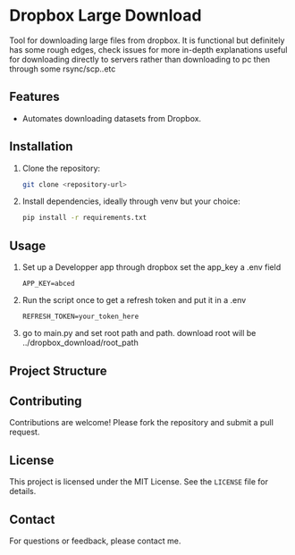 # Dropbox Large Download
Tool for downloading large files from dropbox. It is functional but definitely has some rough edges, check issues for more in-depth explanations
useful for downloading directly to servers rather than downloading to pc then through some rsync/scp..etc

## Features
- Automates downloading datasets from Dropbox.


## Installation
1. Clone the repository:
    ```bash
    git clone <repository-url>
    ```
2. Install dependencies, ideally through venv but your choice:
    ```bash
    pip install -r requirements.txt
    ```

## Usage
1. Set up a Developper app through dropbox set the app_key a .env field
    ```
    APP_KEY=abced
    ```
2. Run the script once to get a refresh token and put it in a .env
    ```
    REFRESH_TOKEN=your_token_here
    ```
3. go to main.py and set root path and path. download root will be ../dropbox_download/root_path


## Project Structure


## Contributing
Contributions are welcome! Please fork the repository and submit a pull request.

## License
This project is licensed under the MIT License. See the `LICENSE` file for details.

## Contact
For questions or feedback, please contact me.
